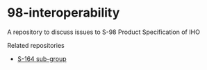 # 98-interoperability
 A repository to discuss issues to S-98 Product Specification of IHO
 
 Related repositories
 - [S-164 sub-group](https://github.com/iho-ohi/S-164-Sub-Group)
